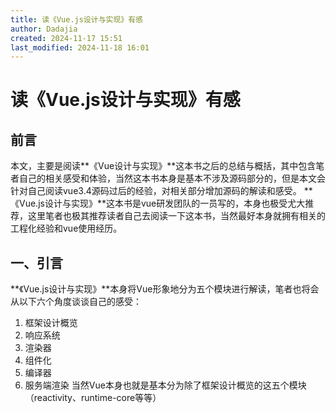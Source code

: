```yaml
---
title: 读《Vue.js设计与实现》有感
author: Dadajia
created: 2024-11-17 15:51
last_modified: 2024-11-18 16:01
---
```


# 读《Vue.js设计与实现》有感
## 前言
本文，主要是阅读**《Vue设计与实现》**这本书之后的总结与概括，其中包含笔者自己的相关感受和体验，当然这本书本身是基本不涉及源码部分的，但是本文会针对自己阅读vue3.4源码过后的经验，对相关部分增加源码的解读和感受。
**《Vue.js设计与实现》**这本书是vue研发团队的一员写的，本身也极受尤大推荐，这里笔者也极其推荐读者自己去阅读一下这本书，当然最好本身就拥有相关的工程化经验和vue使用经历。
## 一、引言
**《Vue.js设计与实现》**本身将Vue形象地分为五个模块进行解读，笔者也将会从以下六个角度谈谈自己的感受：
1. 框架设计概览
2. 响应系统
3. 渲染器
4. 组件化
5. 编译器
6. 服务端渲染
当然Vue本身也就是基本分为除了框架设计概览的这五个模块（reactivity、runtime-core等等）